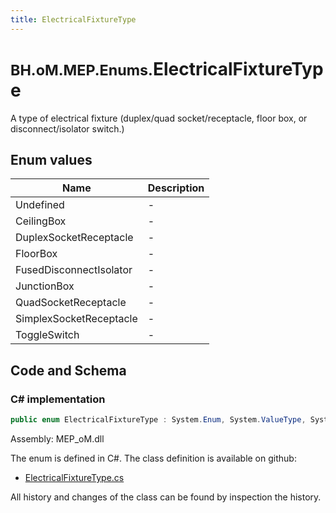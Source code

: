 ```yaml
---
title: ElectricalFixtureType
---
```


# <small>BH.oM.MEP.Enums.</small>**ElectricalFixtureType**

A type of electrical fixture (duplex/quad socket/receptacle, floor box, or disconnect/isolator switch.)

## Enum values

| Name            | Description                                                    |
|-----------------|----------------------------------------------------------------|
| Undefined |  -  |
| CeilingBox |  -  |
| DuplexSocketReceptacle |  -  |
| FloorBox |  -  |
| FusedDisconnectIsolator |  -  |
| JunctionBox |  -  |
| QuadSocketReceptacle |  -  |
| SimplexSocketReceptacle |  -  |
| ToggleSwitch |  -  |


## Code and Schema

### C# implementation

``` C# title="C#"
public enum ElectricalFixtureType : System.Enum, System.ValueType, System.IComparable, System.ISpanFormattable, System.IFormattable, System.IConvertible
```

Assembly: MEP_oM.dll

The enum is defined in C#. The class definition is available on github:

- [ElectricalFixtureType.cs](https://github.com/BHoM/BHoM/blob/develop/MEP_oM/Enums\ElectricalFixtureType.cs)

All history and changes of the class can be found by inspection the history.
